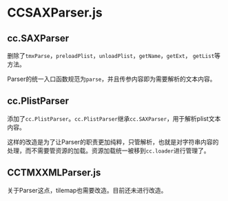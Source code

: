 # CCSAXParser.js

## cc.SAXParser

删除了`tmxParse`，`preloadPlist`，`unloadPlist`，`getName`，`getExt`， `getList`等方法。

Parser的统一入口函数规范为`parse`，并且传参内容即为需要解析的文本内容。


## cc.PlistParser

添加了`cc.PlistParser`。`cc.PlistParser`继承`cc.SAXParser`，用于解析plist文本内容。

这样的改造是为了让Parser的职责更加纯粹，只管解析，也就是对字符串内容的处理，而不需要管资源的加载。资源加载统一被移到`cc.loader`进行管理了。

## CCTMXXMLParser.js

关于Parser这点，tilemap也需要改造。目前还未进行改造。